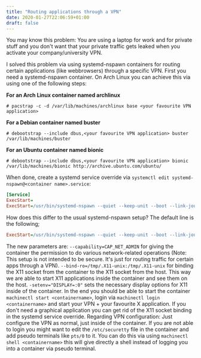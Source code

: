```yaml
---
title: "Routing applications through a VPN"
date: 2020-01-27T22:06:59+01:00
draft: false
---
```


You may know this problem: You are using a laptop for work and for private stuff and you don't want that
your private traffic gets leaked when you activate your company/university VPN.

I solved this problem via using systemd-nspawn containers for routing certain applications (like webbrowsers) through a specific VPN. First you need a systemd-nspawn container. On Arch Linux you can achieve this via using one of the following steps:

**For an Arch Linux container named archlinux**
```
# pacstrap -c -d /var/lib/machines/archlinux base <your favourite VPN application>
```

**For a Debian container named buster**
```
# debootstrap --include dbus,<your favourite VPN application> buster /var/lib/machines/buster
```

**For an Ubuntu container named bionic**
```
# debootstrap --include dbus,<your favourite VPN application> bionic /var/lib/machines/bionic http://archive.ubuntu.com/ubuntu/
```

When done, create a systemd service override via `systemctl edit systemd-nspawn@<container name>.service`:
```ini
[Service]
ExecStart=
ExecStart=/usr/bin/systemd-nspawn --quiet --keep-unit --boot --link-journal=try-guest --settings=override --machine=%I --capability=CAP_NET_ADMIN --network-veth --bind-ro=/tmp/.X11-unix:/tmp/.X11-unix --setenv="DISPLAY=:0"
```

How does this differ to the usual systemd-nspawn setup? The default line is the following;
```ini
ExecStart=/usr/bin/systemd-nspawn --quiet --keep-unit --boot --link-journal=try-guest --network-veth -U --settings=override --machine=%i
```

The new parameters are: `--capability=CAP_NET_ADMIN` for giving the container the permission to do various network-related operations (Note: This setup is not intended to be secure. It's just for routing traffic for certain apps through a VPN). `--bind-ro=/tmp/.X11-unix:/tmp/.X11-unix` for binding the X11 socket from the container to the X11 socket from the host. This way we are able to start X11 applications inside the container and see them on the host. `-setenv="DISPLAY=:0"` sets the necessary display options for X11 inside of the container. In the end you should be able to start the container `machinectl start <containername>`, login via `machinectl login <containername>` and start your VPN + your favourite X application. If you don't need a graphical application you can get rid of the X11 socket binding in the systemd service override. Regarding VPN configuration: Just configure the VPN as normal, just inside of the container. If you are not able to login you might want to edit the `/etc/securetty` file in the container and add pseudo terminals like `pts/0` to it. You can do this via using `machinectl shell <containername>` this will give directly a shell instead of logging you into a container via pseudo terminal.
